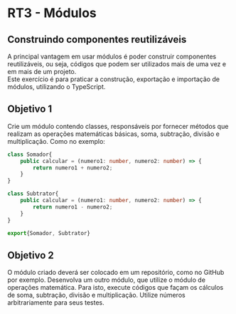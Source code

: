 # RT3 - Módulos


## Construindo componentes reutilizáveis
A principal vantagem em usar módulos é poder construir componentes reutilizáveis, ou seja, códigos que podem ser utilizados mais de uma vez
e em mais de um projeto. <br>
Este exercício é para praticar a construção, exportação e importação de módulos, utilizando o TypeScript.
## Objetivo 1

Crie um módulo contendo classes, responsáveis por fornecer métodos que realizam as operações matemáticas básicas, soma, subtração, divisão
e multiplicação. Como no exemplo:

```typescript
class Somador{
    public calcular = (numero1: number, numero2: number) => {
        return numero1 + numero2;
    }
}

class Subtrator{
    public calcular = (numero1: number, numero2: number) => {
        return numero1 - numero2;
    }
}

export{Somador, Subtrator}

```

## Objetivo 2

O módulo criado deverá ser colocado em um repositório, como no GitHub por exemplo.
Desenvolva um outro módulo, que utilize o módulo de operações matemática. Para isto, execute códigos que façam os cálculos de soma,
subtração, divisão e multiplicação. Utilize números arbitrariamente para seus testes.